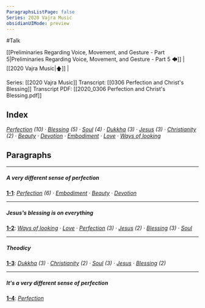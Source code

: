 ```yaml
---
ParagraphsListPage: false
Series: 2020 Vajra Music
obsidianUIMode: preview
---
```

#Talk

[[Preliminaries Regarding Voice, Movement, and Gesture - Part 5|Preliminaries Regarding Voice, Movement, and Gesture - Part 5 🡄]] | [[2020 Vajra Music|🡅]] | 

Series: [[2020 Vajra Music]]
Transcript: [[0306 Perfection and Christ's Blessing]]
Transcript PDF: [[2020_0306 Perfection and Christ's Blessing.pdf]]

## Index
<span class="counts">_<a data-href="Perfection" href="Perfection" class="internal-link">Perfection</a> (10) · <a data-href="Blessing" href="Blessing" class="internal-link">Blessing</a> (5) · <a data-href="Soul" href="Soul" class="internal-link">Soul</a> (4) · <a data-href="Dukkha" href="Dukkha" class="internal-link">Dukkha</a> (3) · <a data-href="Jesus" href="Jesus" class="internal-link">Jesus</a> (3) · <a data-href="Christianity" href="Christianity" class="internal-link">Christianity</a> (2) · <a data-href="Beauty" href="Beauty" class="internal-link">Beauty</a> · <a data-href="Devotion" href="Devotion" class="internal-link">Devotion</a> · <a data-href="Embodiment" href="Embodiment" class="internal-link">Embodiment</a> · <a data-href="Love" href="Love" class="internal-link">Love</a> · <a data-href="Ways of looking" href="Ways+of+looking" class="internal-link">Ways of looking</a>_</span>
<br/>

## Paragraphs
---
##### A very different sense of perfection
<span class="counts">**<a aria-label-position="top" aria-label="0306 Perfection and Christs Blessing > ^1-1" data-href="0306 Perfection and Christ's Blessing#^1-1" href="0306+Perfection+and+Christ%27s+Blessing#^1-1" class="internal-link">1-1</a>**: _<a data-href="Perfection" href="Perfection" class="internal-link">Perfection</a> (6) · <a data-href="Embodiment" href="Embodiment" class="internal-link">Embodiment</a> · <a data-href="Beauty" href="Beauty" class="internal-link">Beauty</a> · <a data-href="Devotion" href="Devotion" class="internal-link">Devotion</a>_</span>

---
##### Jesus's blessing is on everything
<span class="counts">**<a aria-label-position="top" aria-label="0306 Perfection and Christs Blessing > ^1-2" data-href="0306 Perfection and Christ's Blessing#^1-2" href="0306+Perfection+and+Christ%27s+Blessing#^1-2" class="internal-link">1-2</a>**: _<a data-href="Ways of looking" href="Ways+of+looking" class="internal-link">Ways of looking</a> · <a data-href="Love" href="Love" class="internal-link">Love</a> · <a data-href="Perfection" href="Perfection" class="internal-link">Perfection</a> (3) · <a data-href="Jesus" href="Jesus" class="internal-link">Jesus</a> (2) · <a data-href="Blessing" href="Blessing" class="internal-link">Blessing</a> (3) · <a data-href="Soul" href="Soul" class="internal-link">Soul</a>_</span>

---
##### Theodicy
<span class="counts">**<a aria-label-position="top" aria-label="0306 Perfection and Christs Blessing > ^1-3" data-href="0306 Perfection and Christ's Blessing#^1-3" href="0306+Perfection+and+Christ%27s+Blessing#^1-3" class="internal-link">1-3</a>**: _<a data-href="Dukkha" href="Dukkha" class="internal-link">Dukkha</a> (3) · <a data-href="Christianity" href="Christianity" class="internal-link">Christianity</a> (2) · <a data-href="Soul" href="Soul" class="internal-link">Soul</a> (3) · <a data-href="Jesus" href="Jesus" class="internal-link">Jesus</a> · <a data-href="Blessing" href="Blessing" class="internal-link">Blessing</a> (2)_</span>

---
##### It's a very different sense of perfection
<span class="counts">**<a aria-label-position="top" aria-label="0306 Perfection and Christs Blessing > ^1-4" data-href="0306 Perfection and Christ's Blessing#^1-4" href="0306+Perfection+and+Christ%27s+Blessing#^1-4" class="internal-link">1-4</a>**: _<a data-href="Perfection" href="Perfection" class="internal-link">Perfection</a>_</span>
